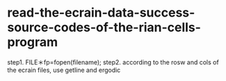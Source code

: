 # read-the-ecrain-data-success-source-codes-of-the-rian-cells-program
step1. FILE＊fp=fopen(filename);  step2. according to the rosw and cols of the ecrain files,  use getline and ergodic
